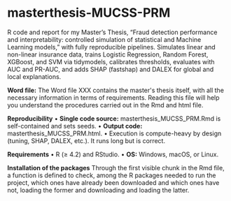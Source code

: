 # masterthesis-MUCSS-PRM
R code and report for my Master’s Thesis, “Fraud detection performance and interpretability: controlled simulation of statistical and Machine Learning models,” with fully reproducible pipelines. Simulates linear and non-linear insurance data, trains Logistic Regression, Random Forest, XGBoost, and SVM via tidymodels, calibrates thresholds, evaluates with AUC and PR-AUC, and adds SHAP (fastshap) and DALEX for global and local explanations.

**Word file:** The Word file XXX contains the master's thesis itself, with all the necessary information in terms of requirements. Reading this file will help you understand the procedures carried out in the Rmd and html file.

**Reproducibility**
	•	**Single code source:** masterthesis_MUCSS_PRM.Rmd is self-contained and sets seeds.
	•	**Output code:** masterthesis_MUCSS_PRM.html.
	•	Execution is compute-heavy by design (tuning, SHAP, DALEX, etc.). It runs long but is correct.

 **Requirements**
	•	R (≥ 4.2) and RStudio.
	•	**OS:** Windows, macOS, or Linux.

**Installation of the packages**
Through the first visible chunk in the Rmd file, a function is defined to check, among the R packages needed to run the project, which ones have already been downloaded and which ones have not, loading the former and downloading and loading the latter.
